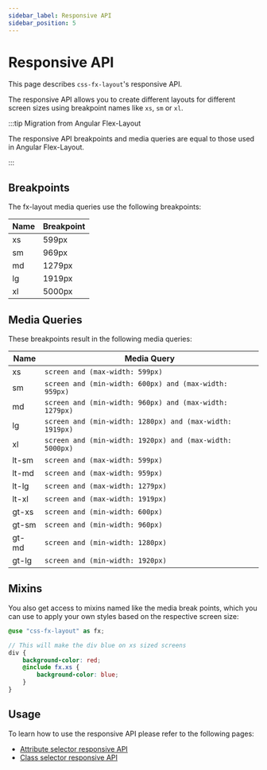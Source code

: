 ```yaml
---
sidebar_label: Responsive API
sidebar_position: 5
---
```


# Responsive API

This page describes `css-fx-layout`'s responsive API.

The responsive API allows you to create different layouts for different screen sizes using breakpoint names like `xs`, `sm` or `xl`.

:::tip Migration from Angular Flex-Layout

The responsive API breakpoints and media queries are equal to those used in Angular Flex-Layout.

:::

## Breakpoints

The fx-layout media queries use the following breakpoints:

| Name | Breakpoint |
|------|------------|
| xs   | 599px      |
| sm   | 969px      |
| md   | 1279px     |
| lg   | 1919px     |
| xl   | 5000px     |

## Media Queries

These breakpoints result in the following media queries:

| Name  | Media Query                                              |
|-------|----------------------------------------------------------|
| xs    | `screen and (max-width: 599px)`                          |
| sm    | `screen and (min-width: 600px) and (max-width: 959px)`   |
| md    | `screen and (min-width: 960px) and (max-width: 1279px)`  |
| lg    | `screen and (min-width: 1280px) and (max-width: 1919px)` |
| xl    | `screen and (min-width: 1920px) and (max-width: 5000px)` |
| lt-sm | `screen and (max-width: 599px)`                          |
| lt-md | `screen and (max-width: 959px)`                          |
| lt-lg | `screen and (max-width: 1279px)`                         |
| lt-xl | `screen and (max-width: 1919px)`                         |
| gt-xs | `screen and (min-width: 600px)`                          |
| gt-sm | `screen and (min-width: 960px)`                          |
| gt-md | `screen and (min-width: 1280px)`                         |
| gt-lg | `screen and (min-width: 1920px)`                         |

## Mixins

You also get access to mixins named like the media break points, which you can use to apply your own styles based on the respective screen size:

```scss
@use "css-fx-layout" as fx;

// This will make the div blue on xs sized screens
div {
	background-color: red;
	@include fx.xs {
		background-color: blue;
	}
}
```

## Usage

To learn how to use the responsive API please refer to the following pages:

* [Attribute selector responsive API](./attribute-selectors/responsive.md)
* [Class selector responsive API](./class-selectors/responsive.md)